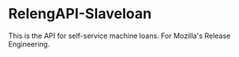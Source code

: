 RelengAPI-Slaveloan
===================

This is the API for self-service machine loans. For Mozilla's Release Engineering.
